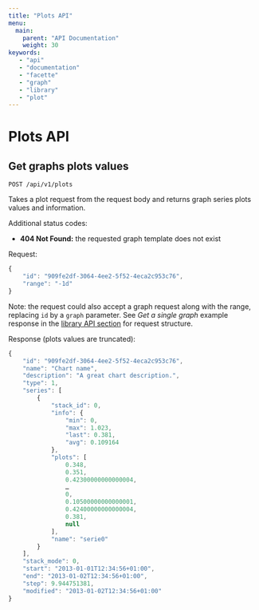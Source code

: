 ```yaml
---
title: "Plots API"
menu:
  main:
    parent: "API Documentation"
    weight: 30
keywords:
   - "api"
   - "documentation"
   - "facette"
   - "graph"
   - "library"
   - "plot"
---
```


# Plots API

## Get graphs plots values

```
POST /api/v1/plots
```

Takes a plot request from the request body and returns graph series plots values and information.

Additional status codes:

 * __404 Not Found:__ the requested graph template does not exist

Request:

```javascript
{
    "id": "909fe2df-3064-4ee2-5f52-4eca2c953c76",
    "range": "-1d"
}
```

<span class="fa fa-info-circle"></span> Note: the request could also accept a graph request along with the range,
replacing `id` by a `graph` parameter. See _Get a single graph_ example response in the [library API section][0] for request structure.

Response (plots values are truncated):

```javascript
{
    "id": "909fe2df-3064-4ee2-5f52-4eca2c953c76",
    "name": "Chart name",
    "description": "A great chart description.",
    "type": 1,
    "series": [
        {
            "stack_id": 0,
            "info": {
                "min": 0,
                "max": 1.023,
                "last": 0.381,
                "avg": 0.109164
            },
            "plots": [
                0.348,
                0.351,
                0.42300000000000004,
                …
                0,
                0.10500000000000001,
                0.42400000000000004,
                0.381,
                null
            ],
            "name": "serie0"
        }
    ],
    "stack_mode": 0,
    "start": "2013-01-01T12:34:56+01:00",
    "end": "2013-01-02T12:34:56+01:00",
    "step": 9.944751381,
    "modified": "2013-01-02T12:34:56+01:00"
}
```

[0]: /api/library
